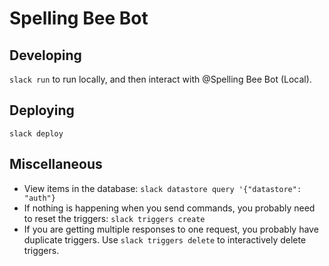 # Spelling Bee Bot

## Developing

`slack run` to run locally, and then interact with @Spelling Bee Bot (Local).

## Deploying

`slack deploy`

## Miscellaneous

* View items in the database: `slack datastore query '{"datastore": "auth"}`
* If nothing is happening when you send commands, you probably need to reset the triggers: `slack triggers create`
* If you are getting multiple responses to one request, you probably have duplicate triggers. Use `slack triggers delete` to interactively delete triggers.


